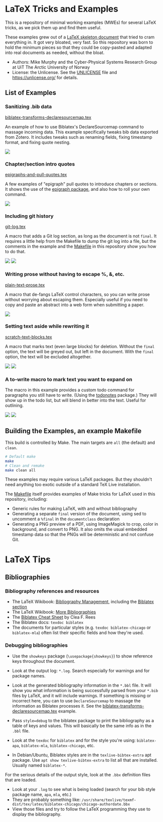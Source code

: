 LaTeX Tricks and Examples
==================================================

This is a repository of minimal working examples (MWEs) for several LaTeX
tricks, as we pick them up and find them useful.

These examples grew out of a
[LaTeX skeleton document](https://github.com/sleepymurph/template_latex_article)
that tried to cram everything in.
It got very bloated, very fast.
So this repository was born to hold the minimum pieces so that they could be
copy-pasted and adapted into real documents as needed, without the bloat.

- Authors: Mike Murphy
    and the Cyber-Physical Systems Research Group
    at UiT The Arctic University of Norway
- License: the Unlicense.
    See the [UNLICENSE](UNLICENSE) file
    and <https://unlicense.org/> for details.

List of Examples
--------------------------------------------------

### Sanitizing .bib data

[biblatex-transforms-declaresourcemap.tex](biblatex-transforms-declaresourcemap.tex)

An example of how to use Biblatex's DeclareSourcemap command to massage incoming data.
This example specifically tweaks bib data exported from Zotero.
It includes tweaks such as renaming fields, fixing timestamp format, and fixing quote nesting.

![](previews/biblatex-transforms-declaresourcemap.png)

### Chapter/section intro quotes

[epigraphs-and-pull-quotes.tex](epigraphs-and-pull-quotes.tex)

A few examples of "epigraph" pull quotes to introduce chapters or sections.
It shows the use of the [epigraph package](https://ctan.org/pkg/epigraph),
and also how to roll your own command.

![](previews/epigraphs-and-pull-quotes.png)

### Including git history

[git-log.tex](git-log.tex)

A macro that adds a Git log section, as long as the document is not `final`.
It requires a little help from the Makefile to dump the git log into a file,
but the comments in the example and the
[Makefile](Makefile) in this repository show you how to do that.

![](previews/git-log.png)
![](previews/git-log-final.png)

### Writing prose without having to escape %, &, etc.

[plain-text-prose.tex](plain-text-prose.tex)

A macro that de-fangs LaTeX control characters, so you can write prose without worrying about escaping them.
Especially useful if you need to copy and paste an abstract into a web form when submitting a paper.

![](previews/plain-text-prose.png)

### Setting text aside while rewriting it

[scratch-text-blocks.tex](scratch-text-blocks.tex)

A macro that marks text (even large blocks) for deletion.
Without the `final` option, the text will be greyed out, but left in the document.
With the `final` option, the text will be excluded altogether.

![](previews/scratch-text-blocks.png)
![](previews/scratch-text-blocks-final.png)

### A to-write macro to mark text you want to expand on

The macro in this example provides a custom todo command for paragraphs you still have to write.
(Using the [todonotes](https://ctan.org/pkg/todonotes) package.)
They will show up in the todo list, but will blend in better into the text.
Useful for outlining.

![](previews/towrite-macro.png)
![](previews/towrite-macro-final.png)

Building the Examples, an example Makefile
--------------------------------------------------

This build is controlled by Make.
The main targets are `all` (the default) and `clean`.

```bash
# Default make
make
# Clean and remake
make clean all
```

These examples may require various LaTeX packages.
But they shouldn't need anything too exotic
outside of a standard TeX Live installation.

The [Makefile](Makefile) itself provides examples of Make tricks for LaTeX used
in this repository, including:

- Generic rules for making LaTeX, with and without bibliography
- Generating a separate `final` version of the document,
    using sed to uncomment a `%final` in the `documentclass` declaration
- Generating a PNG preview of a PDF,
    using ImageMagick to crop, color in background, and convert to PNG.
    It also omits the usual embedded timestamp data so that the PNGs will be
    deterministic and not confuse Git.

LaTeX Tips
==================================================

Bibliographies
--------------------------------------------------

### Bibliography references and resources

- The LaTeX Wikibook: [Bibliography Management](https://en.wikibooks.org/wiki/LaTeX/Bibliography_Management),
    including the [Biblatex section](https://en.wikibooks.org/wiki/LaTeX/Bibliography_Management#biblatex)
- The LaTeX Wikibook: [More Bibliographies](https://en.wikibooks.org/wiki/LaTeX/More_Bibliographies)
- The [Biblatex Cheat Sheet](http://tug.ctan.org/info/biblatex-cheatsheet/biblatex-cheatsheet.pdf) by  Clea F. Rees
- The Biblatex docs: `texdoc biblatex`
- The documents for particular styles (e.g. `texdoc biblatex-chicago` or `biblatex-mla`)
    often list their specific fields and how they're used.

### Debugging bibliographies

- Use the `showkeys` package (`\usepackage{showkeys}`) to show reference keys throughout the document.

- Look at the output log: `*.log`.
    Search especially for warnings and for package names.

- Look at the generated bibliography information in the `*.bbl` file.
    It will show you what information is being successfully parsed from your
    `*.bib` files by LaTeX, and it will include warnings. If something is
    missing or incorrect here, you can to use `DeclareSourcemap` to massage the
    information as Biblatex processes it. See the
    [biblatex-transforms-declaresourcemap.tex](biblatex-transforms-declaresourcemap.tex)
    example.

- Pass `style=debug` to the biblatex package
    to print the bibliography as a table of keys and values.
    This will basically be the same info as in the `.bbl` file.

- Look at the `texdoc` for `biblatex` and for the style you're using:
    `biblatex-apa`, `biblatex-mla`, `biblatex-chicago`, etc.

- In Debian/Ubuntu, Biblatex styles are in the `texlive-bibtex-extra` apt
  package. Use `apt show texlive-bibtex-extra` to list all that are installed.
  Usually named `biblatex-*`.

For the serious details of the output style,
look at the `.bbx` definition files that are loaded.

- Look at your `.log` to see what is being loaded (search for your bib style
  package name, `apa`, `mla`, etc.)
- They are probably something like:
  `/usr/share/texlive/texmf-dist/tex/latex/biblatex-chicago/chicago-authordate.bbx`
- View those files and try to follow the LaTeX programming they use to display
  the bibliography.
